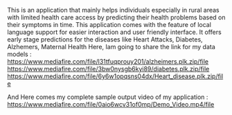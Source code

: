 This is an application that mainly helps individuals especially in rural areas with limited health care access by predicting their health problems based on their symptoms in time. This application comes with the feature of local language support for easier interaction and user friendly interface. It offers early stage predictions for the diseases like Heart Attacks, Diabetes, Alzhemers, Maternal Health
Here, Iam going to share the link for my data models : 
https://www.mediafire.com/file/l31tfuqprouy201/alzheimers.plk.zip/file
https://www.mediafire.com/file/3bw0nysgb6kyi89/diabetes.plk.zip/file
https://www.mediafire.com/file/6y6w1opqsns04dx/Heart_disease.plk.zip/file


And Here comes my complete sample output video of my application :
https://www.mediafire.com/file/0aio6wcv31of0mp/Demo_Video.mp4/file
